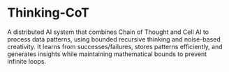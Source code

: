 # Thinking-CoT
A distributed AI system that combines Chain of Thought and Cell AI to process data patterns, using bounded recursive thinking and noise-based creativity. It learns from successes/failures, stores patterns efficiently, and generates insights while maintaining mathematical bounds to prevent infinite loops.
